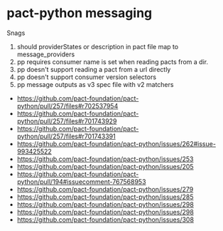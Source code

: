 # pact-python messaging

Snags

1. should providerStates or description in pact file map to message_providers
2. pp requires consumer name is set when reading pacts from a dir. 
3. pp doesn't support reading a pact from a url directly
4. pp doesn't support consumer version selectors
5. pp message outputs as v3 spec file with v2 matchers


- https://github.com/pact-foundation/pact-python/pull/257/files#r702537954
- https://github.com/pact-foundation/pact-python/pull/257/files#r701743929
- https://github.com/pact-foundation/pact-python/pull/257/files#r701743391
- https://github.com/pact-foundation/pact-python/issues/262#issue-993425522
- https://github.com/pact-foundation/pact-python/issues/253
- https://github.com/pact-foundation/pact-python/issues/205
- https://github.com/pact-foundation/pact-python/pull/194#issuecomment-767568953
- https://github.com/pact-foundation/pact-python/issues/279
- https://github.com/pact-foundation/pact-python/issues/285
- https://github.com/pact-foundation/pact-python/issues/298
- https://github.com/pact-foundation/pact-python/issues/298
- https://github.com/pact-foundation/pact-python/issues/308